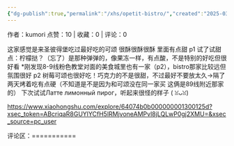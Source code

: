 ```yaml
---
{"dg-publish":true,"permalink":"/xhs/opetit-bistro/","created":"2025-03-17T22:28:21.782+08:00","updated":"2025-03-17T22:28:21.782+08:00"}
---
```


作者：kumori
点赞：10   |   收藏：0   |   评论：0

这家感觉是来圣彼得堡吃过最好吃的可颂 很酥很酥很酥 里面有点甜
p1 试了试甜点：柠檬挞？（忘了）是那种弹弹的，像果冻一样，有点酸，不是特别的好吃但很好看
*刚发现8-9线粉色教堂对面的美食城里也有一家（p2），bistro那家比较远但氛围很好
p2 树莓可颂也很好吃！巧克力的不是很甜，不过最好不要放太久→隔了两天烤着吃有点硬（不知道是不是因为和可颂没在同一家买 这俩是89线附近那家的）
下次试试Латте лимонный пирог，听起来很怪的样子 ( ꈍᴗꈍ)

https://www.xiaohongshu.com/explore/64074b0b000000001300125d?xsec_token=ABcriqaR8GUYlYCfH5lRMjvoneAMPvl8jLQLwP0gj2XMU=&xsec_source=pc_user

评论区：===========

